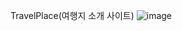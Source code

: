 TravelPlace(여행지 소개 사이트)
![image](https://github.com/user-attachments/assets/54807c42-de57-484d-acee-abf7579d236b)
